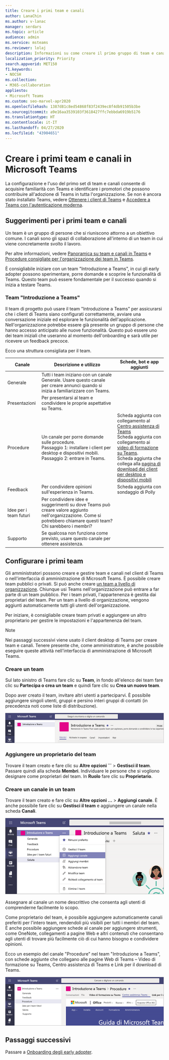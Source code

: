 ```yaml
---
title: Creare i primi team e canali
author: LanaChin
ms.author: v-lanac
manager: serdars
ms.topic: article
audience: admin
ms.service: msteams
ms.reviewer: lolaj
description: Informazioni su come creare il primo gruppo di team e canali in Microsoft Teams o nell'interfaccia di amministrazione di Microsoft Teams.
localization_priority: Priority
search.appverid: MET150
f1.keywords:
- NOCSH
ms.collection:
- M365-collaboration
appliesto:
- Microsoft Teams
ms.custom: seo-marvel-apr2020
ms.openlocfilehash: 1387d81c8ed54868f83f2439ec8f4db91505b3be
ms.sourcegitcommit: a9e16aa3539103f3618427ffc7ebbda6919b5176
ms.translationtype: HT
ms.contentlocale: it-IT
ms.lasthandoff: 04/27/2020
ms.locfileid: "43904651"
---
```

# <a name="create-your-first-teams-and-channels-in-microsoft-teams"></a>Creare i primi team e canali in Microsoft Teams

La configurazione e l'uso del primo set di team e canali consente di acquisire familiarità con Teams e identificare i promotori che possono contribuire all'adozione di Teams in tutta l'organizzazione. Se non è ancora stato installato Teams, vedere [Ottenere i client di Teams](get-clients.md) e [Accedere a Teams con l'autenticazione moderna](sign-in-teams.md).

## <a name="suggestions-for-your-first-teams-and-channels"></a>Suggerimenti per i primi team e canali

 Un team è un gruppo di persone che si riuniscono attorno a un obiettivo comune. I canali sono gli spazi di collaborazione all'interno di un team in cui viene concretamente svolto il lavoro. 

Per altre informazioni, vedere [Panoramica su team e canali in Teams](teams-channels-overview.md) e [Procedure consigliate per l'organizzazione dei team in Teams](best-practices-organizing.md).

 È consigliabile iniziare con un team "Introduzione a Teams", in cui gli early adopter possono sperimentare, porre domande e scoprire le funzionalità di Teams. Questo team può essere fondamentale per il successo quando si inizia a testare Teams. 

### <a name="get-to-know-teams-team"></a>Team "Introduzione a Teams"
Il team di progetto può usare il team "Introduzione a Teams" per assicurarsi che i client di Teams siano configurati correttamente, avviare una conversazione iniziale ed esplorare le funzionalità dell'applicazione. Nell'organizzazione potrebbe essere già presente un gruppo di persone che hanno accesso anticipato alle nuove funzionalità. Questo può essere uno dei team iniziali che useranno al momento dell'onboarding e sarà utile per ricevere un feedback precoce.

Ecco una struttura consigliata per il team.

| Canale | Descrizione e utilizzo | Schede, bot e app aggiunti |
| ------------ | -------------------- | -------------------- |
| Generale | Tutti i team iniziano con un canale Generale. Usare questo canale per creare annunci quando si inizia a familiarizzare con Teams. |  |
| Presentazioni | Per presentarsi al team e condividere le proprie aspettative su Teams. |  |
| Procedure | Un canale per porre domande sulle procedure.</br>Passaggio 1: installare i client per desktop e dispositivi mobili.</br>Passaggio 2: entrare in Teams.| Scheda aggiunta con collegamento al [Centro assistenza di Teams](https://support.office.com/teams)</br>Scheda aggiunta con collegamento ai [video di formazione su Teams](https://support.office.com/article/microsoft-teams-video-training-4f108e54-240b-4351-8084-b1089f0d21d7).</br>Scheda aggiunta che collega alla [pagina di download dei client per desktop e dispositivi mobili](https://teams.microsoft.com/downloads) |
| Feedback | Per condividere opinioni sull'esperienza in Teams. | Scheda aggiunta con sondaggio di Polly|
| Idee per i team futuri | Per condividere idee e suggerimenti su dove Teams può creare valore aggiunto nell'organizzazione. Come si potrebbero chiamare questi team? Chi sarebbero i membri? ||
| Supporto | Se qualcosa non funziona come previsto, usare questo canale per ottenere assistenza. ||

## <a name="get-your-first-teams-up-and-running"></a>Configurare i primi team
Gli amministratori possono creare e gestire team e canali nel client di Teams o nell'interfaccia di amministrazione di Microsoft Teams. È possibile creare team pubblici o privati. Si può anche creare [un team a livello di organizzazione](create-an-org-wide-team.md). Chiunque usi Teams nell'organizzazione può entrare a far parte di un team pubblico. Per i team privati, l'appartenenza è gestita dai proprietari del team. Per un team a livello di organizzazione, vengono aggiunti automaticamente tutti gli utenti dell'organizzazione. 

Per iniziare, è consigliabile creare team privati e aggiungere un altro proprietario per gestire le impostazioni e l'appartenenza del team. 

> [!NOTE]
> Nei passaggi successivi viene usato il client desktop di Teams per creare team e canali. Tenere presente che, come amministratore, è anche possibile eseguire queste attività nell'interfaccia di amministrazione di Microsoft Teams.

### <a name="create-a-team"></a>Creare un team

Sul lato sinistro di Teams fare clic su **Team**, in fondo all'elenco dei team fare clic su **Partecipa o crea un team** e quindi fare clic su **Crea un nuovo team**.

Dopo aver creato il team, invitare altri utenti a parteciparvi. È possibile aggiungere singoli utenti, gruppi e persino interi gruppi di contatti (in precedenza noti come liste di distribuzione). 

![Screenshot di un team di esempio, che mostra il nome del team e la descrizione](media/get-started-with-teams-create-team.png "Screenshot di un team Introduzione a Teams di esempio, che mostra il nome del team e la descrizione") 

### <a name="add-a-team-owner"></a>Aggiungere un proprietario del team
Trovare il team creato e fare clic su **Altre opzioni ˙˙˙** > **Gestisci il team**. Passare quindi alla scheda **Membri**. Individuare le persone che si vogliono designare come proprietari del team. In **Ruolo** fare clic su **Proprietario**.

### <a name="create-a-channel-in-a-team"></a>Creare un canale in un team
Trovare il team creato e fare clic su **Altre opzioni ...** > **Aggiungi canale**. È anche possibile fare clic su **Gestisci il team** e aggiungere un canale nella scheda **Canali**. 

![Screenshot delle opzioni disponibili quando si fa clic su Altre opzioni](media/get-started-with-teams-add-channel.png "Screenshot dell'opzione Aggiungi canale, dell'opzione Gestisci il team e delle altre opzioni disponibili quando si fa clic su Altre opzioni in un team") 

Assegnare al canale un nome descrittivo che consenta agli utenti di comprenderne facilmente lo scopo. 

Come proprietario del team, è possibile aggiungere automaticamente canali preferiti per l'intero team, rendendoli più visibili per tutti i membri del team. È anche possibile aggiungere schede al canale per aggiungere strumenti, come OneNote, collegamenti a pagine Web e altri contenuti che consentano agli utenti di trovare più facilmente ciò di cui hanno bisogno e condividere opinioni.  

Ecco un esempio del canale "Procedure" nel team "Introduzione a Teams", con schede aggiunte che collegano alle pagine Web di Teams &ndash; Video di formazione su Teams, Centro assistenza di Teams e Link per il download di Teams. 

![Screenshot delle schede aggiunte al team di esempio](media/get-started-with-teams-add-tabs.png "Screenshot delle schede aggiunte al team Introduzione a Teams di esempio") 

## <a name="next-steps"></a>Passaggi successivi
Passare a [Onboarding degli early adopter](get-started-with-teams-onboard-early-adopters.md).
